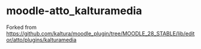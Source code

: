 # moodle-atto_kalturamedia

Forked from https://github.com/kaltura/moodle_plugin/tree/MOODLE_28_STABLE/lib/editor/atto/plugins/kalturamedia
